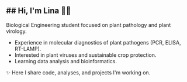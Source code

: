 ## ## Hi, I'm Lina 👩‍🔬
Biological Engineering student focused on plant pathology and plant virology.  

-  Experience in molecular diagnostics of plant pathogens (PCR, ELISA, RT-LAMP).  
- Interested in plant viruses and sustainable crop protection.  
-  Learning data analysis and bioinformatics.  

✨ Here I share code, analyses, and projects I'm working on.


